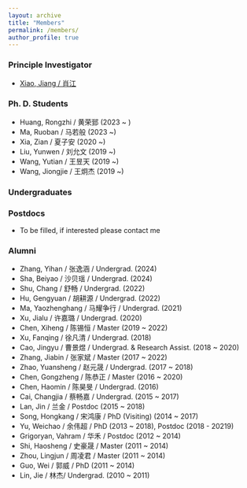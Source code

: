```yaml
---
layout: archive
title: "Members"
permalink: /members/
author_profile: true
---
```


<!-- {% include base_path %}

{% for post in site.members %}
  {% include archive-single.html %}
{% endfor %}
 -->

### Principle Investigator

* [Xiao, Jiang / 肖江](/files/xiaojiang.md)

### Ph. D. Students

* Huang, Rongzhi / 黄荣郅 (2023 ~ )
* Ma, Ruoban / 马若般 (2023 ~)
* Xia, Zian / 夏子安 (2020 ~)
* Liu, Yunwen / 刘允文 (2019 ~)
* Wang, Yutian / 王昱天 (2019 ~)
* Wang, Jiongjie / 王炯杰 (2019 ~)

### Undergraduates

### Postdocs

* To be filled, if interested please contact me 

### Alumni

* Zhang, Yihan / 张逸涵 / Undergrad. (2024)
* Sha, Beiyao / 沙贝瑶 / Undergrad. (2024)
* Shu, Chang / 舒畅 / Undergrad. (2022)
* Hu, Gengyuan / 胡耕源 / Undergrad. (2022) 
* Ma, Yaozhenghang / 马耀争行 / Undergrad. (2021) 
* Xu, Jialu / 许嘉璐 / Undergrad. (2020)
* Chen, Xiheng / 陈锡恒 / Master (2019 ~ 2022) 
* Xu, Fanqing / 徐凡清 / Undergrad. (2018)
* Cao, Jingyu / 曹景煜 / Undergrad. & Research Assist. (2018 ~ 2020)
* Zhang, Jiabin / 张家斌 / Master (2017 ~ 2022) 
* Zhao, Yuansheng / 赵元晟 / Undergrad. (2017 ~ 2018)
* Chen, Gongzheng / 陈恭正 / Master (2016 ~ 2020)
* Chen, Haomin / 陈昊旻 / Undergrad. (2016)
* Cai, Changjia / 蔡畅嘉 / Undergrad. (2015 ~ 2017)
* Lan, Jin / 兰金 / Postdoc (2015 ~ 2018)
* Song, Hongkang / 宋鸿康 / PhD (Visiting) (2014 ~ 2017)
* Yu, Weichao / 余伟超 / PhD (2013 ~ 2018), Postdoc (2018 - 20219)
* Grigoryan, Vahram / 华禾 / Postdoc (2012 ~ 2014)
* Shi, Haosheng / 史豪晟 / Master (2011 ~ 2014)
* Zhou, Lingjun / 周凌君 / Master (2011 ~ 2014)
* Guo, Wei / 郭威 / PhD (2011 ~ 2014)
* Lin, Jie / 林杰/ Undergrad. (2010 ~ 2011)